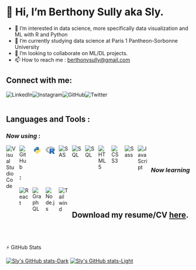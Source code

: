 # 👋 Hi, I’m Berthony Sully aka Sly.

- 👀 I’m interested in data science, more specifically data visualization and ML with R and Python
- 🌱 I’m currently studying data science at Paris 1 Pantheon-Sorbonne University
- 💞️ I’m looking to collaborate on ML/DL projects.
- 📫 How to reach me : berthonysully@gmail.com


## Connect with me:

[<img align="left" alt="LinkedIn" height="32" style="padding-right:10;" src="https://img.shields.io/static/v1?label=&message=Berthony Sully&color=0A66C2&style=for-the-badge&logo=linkedin">](https://www.linkedin.com/in/b-sully/)
[<img align="left" alt="Instagram" height="32" style="padding-right:10;" src="https://img.shields.io/static/v1?label=&message=htsull_&color=E4405F&style=for-the-badge&logo=Instagram&logoColor=white">](https://www.instagram.com/htsull_/)
[<img align="left" alt="GitHub" height="32" style="padding-right:10;" src="https://img.shields.io/static/v1?label=&message=htsull&color=000&style=for-the-badge&logo=github&logoColor=white">](https://www.github.com/htsull/)
[<img align="left" alt="Twitter" height="32" style="padding-right:10;" src="https://img.shields.io/static/v1?label=&message=htsull_&color=blue&style=for-the-badge&logo=twitter&logoColor=white">](https://mobile.twitter.com/htsull_)






<br />
<br />

## **Languages and Tools :**

### ***Now using*** : 
<img align="left" alt="Visual Studio Code" width="26px" src="https://cdn.jsdelivr.net/gh/devicons/devicon/icons/vscode/vscode-original.svg" style="padding-right:10px;" />
<!-- <img align="left" alt="GitHub" width="26px" src="https://user-images.githubusercontent.com/3369400/139448065-39a229ba-4b06-434b-bc67-616e2ed80c8f.png#gh-light-mode-only" style="padding-right:10px;"/> -->
<img align="left" alt="GitHub" width="26px" src="https://cdn-icons-png.flaticon.com/512/5968/5968866.png#gh-dark-mode-only" style=" padding-right:10px; "/>



<img align="left" alt="Python" width="26px" src="https://raw.githubusercontent.com/github/explore/80688e429a7d4ef2fca1e82350fe8e3517d3494d/topics/python/python.png" style="padding-right:10px;" />
<img align="left" alt="R" width="26px" src="https://raw.githubusercontent.com/github/explore/80688e429a7d4ef2fca1e82350fe8e3517d3494d/topics/r/r.png" style="padding-right:10px;" />
<img align="left" alt="SAS" width="26px" src="https://www.liblogo.com/img-logo/sa7135saef-sas-logo-sas-logo-icon-in-vector-logo.png" style="padding-right:10px;" />
<img align="left" alt="SQL" width="26px" src="https://user-images.githubusercontent.com/31166555/202423758-ffb4e897-94de-4ada-b0a9-fb75a6dc11e2.png" style="padding-right:10px;" />
<img align="left" alt="SQL" width="26px" src="https://avatars.githubusercontent.com/u/7388996?s=200&v=4" style="padding-right:10px;" />
<img align="left" alt="HTML5" width="26px" src="https://cdn.jsdelivr.net/gh/devicons/devicon/icons/html5/html5-original.svg" style="padding-right:10px;" />
<img align="left" alt="CSS3" width="26px" src="https://cdn.jsdelivr.net/gh/devicons/devicon/icons/css3/css3-original.svg" style="padding-right:10px;" />
<img align="left" alt="Sass" width="26px" src="https://cdn.jsdelivr.net/gh/devicons/devicon/icons/sass/sass-original.svg" style="padding-right:10px;" />
<img align="left" alt="JavaScript" width="26px" src="https://cdn.jsdelivr.net/gh/devicons/devicon/icons/javascript/javascript-original.svg" style="padding-right:10px;" />
<br />
<br />

### ***Now learning*** :
<img align="left" alt="React" width="26px" src="https://cdn.jsdelivr.net/gh/devicons/devicon/icons/react/react-original.svg" style="padding-right:10px;" />
<img align="left" alt="GraphQL" width="26px" src="https://cdn.jsdelivr.net/gh/devicons/devicon/icons/graphql/graphql-plain.svg" style="padding-right:10px;" />
<img align="left" alt="Node.js" width="26px" src="https://cdn.jsdelivr.net/gh/devicons/devicon/icons/nodejs/nodejs-original.svg" style="padding-right:10px;" />
<img align="left" alt="Tailwind" width="26px" src="https://user-images.githubusercontent.com/31166555/202426495-449b77dc-d35f-4688-998b-6eafd8387bb3.png" style="padding-right:10px;" />


<br />
<br />

## **Download my resume/CV [here](https://github.com/htsull/Resume/raw/main/Mila_CV.pdf).**


<br />
<br />

 :zap: GitHub Stats

[![Sly's GitHub stats-Dark](https://github-readme-stats-htsull.vercel.app/api?username=htsull&show_icons=true&theme=dark&hide=contribs,prs#gh-dark-mode-only)](https://github-readme-stats-htsull.vercel.app/api?username=htsull&show_icons=true&theme=dark&hide=contribs,prs#gh-dark-mode-only)
[![Sly's GitHub stats-Light](https://github-readme-stats-htsull.vercel.app/api?username=htsull&show_icons=true&theme=default&hide=contribs,prs#gh-light-mode-only)](https://github-readme-stats-htsull.vercel.app/api?username=htsull&show_icons=true&theme=default&hide=contribs,prs#gh-light-mode-only)

